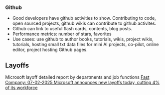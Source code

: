 ### Github
- Good developers have github activities to show. Contributing to code, open sourced projects, github wikis can contribute to github activites.
- Github can link to useful flash cards, contents, blog posts.
- Performance metrics: number of stars, favorites
- Use cases: use github to author books, tutorials, wikis, project wikis, tutorials, hosting small txt data files for mini AI projects, co-pilot, online editor, project hosting Github pages. 

## Layoffs
Microsoft layoff detailed report by departments and job functions [Fast Company: 07-02-2025 Microsoft announces new layoffs today, cutting 4% of its workforce](https://www.fastcompany.com/91362215/microsoft-announces-new-layoffs-today-cutting-4-of-its-workforce)
